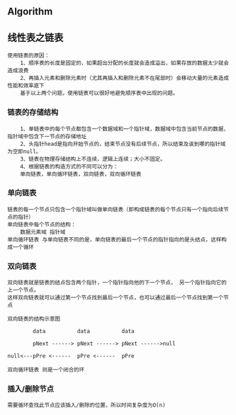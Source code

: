 ## Algorithm

## 线性表之链表
    使用链表的原因：
        1、顺序表的长度是固定的，如果超出分配的长度就会造成溢出，如果存放的数据太少就会造成浪费
        2、再插入元素和删除元素时（尤其再插入和删除元素不在尾部时）会移动大量的元素造成性能和效率底下
        基于以上两个问题，使用链表可以很好地避免顺序表中出现的问题。
### 链表的存储结构
        1、单链表中的每个节点都包含一个数据域和一个指针域，数据域中包含当前节点的数据，指针域中包含下一节点的存储地址
        2、头指针head是指向开始节点的，结束节点没有后续节点，所以结束及诶到哪的指针域为空即null。
        3、链表在物理存储结构上不连续，逻辑上连续；大小不固定。
        4、根据链表的构造方式的不同可以分为：
        单向链表，单向循环链表，双向链表，双向循环链表
### 单向链表
    链表的每一个节点只包含一个指针域叫做单向链表（即构成链表的每个节点只有一个指向后续节点的指针）
    单向链表中每个节点的结构：
        数据元素域 指针域
    单向循环链表 与单向链表不同的是，单向链表的最后一个节点的指针指向的是头结点，这样构成一个循环
### 双向链表
    双向链表就是链表的结点包含两个指针，一个指针指向他的下一个节点， 另一个指针指向它的上一个节点。
    这样双向链表就可以通过第一个节点找到最后一个节点，也可以通过最后一个节点找到第一个节点
    
    双向链表的结构示意图
        
            data          data          data
        
            pNext ------> pNext ------> pNext ------>null
        
    null<---pPre <------  pPre <------  pPre
    
    双向循环链表 则是一个闭合的环
    
    
### 插入/删除节点
    需要循环查找此节点应该插入/删除的位置，所以时间复杂度为O(n)